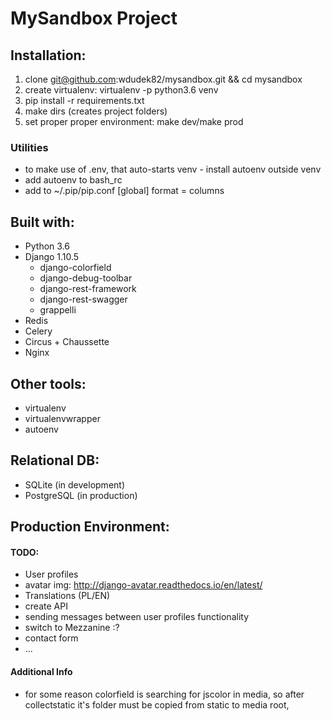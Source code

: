 # MySandbox Project

## Installation:
1. clone git@github.com:wdudek82/mysandbox.git && cd mysandbox
2. create virtualenv: virtualenv -p python3.6 venv
3. pip install -r requirements.txt
4. make dirs (creates project folders)
5. set proper proper environment: make dev/make prod

### Utilities
- to make use of .env, that auto-starts venv - install autoenv outside venv
- add autoenv to bash_rc
- add to ~/.pip/pip.conf
[global]
    format = columns

## Built with:
- Python 3.6
- Django 1.10.5
    - django-colorfield
    - django-debug-toolbar
    - django-rest-framework
    - django-rest-swagger
    - grappelli
- Redis
- Celery
- Circus + Chaussette
- Nginx

## Other tools:
- virtualenv
- virtualenvwrapper
- autoenv

## Relational DB:
- SQLite (in development)
- PostgreSQL (in production)


## Production Environment:

#### TODO:
- User profiles
- avatar img: http://django-avatar.readthedocs.io/en/latest/
- Translations (PL/EN)
- create API
- sending messages between user profiles functionality
- switch to Mezzanine :?
- contact form
- ...

#### Additional Info
- for some reason colorfield is searching for jscolor in media, so after collectstatic it's folder must be copied
 from static to media root,
